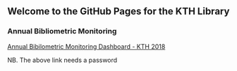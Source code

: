 ## Welcome to the GitHub Pages for the KTH Library



### Annual Bibliometric Monitoring

[Annual Bibilometric Monitoring Dashboard - KTH 2018](/abm)

NB. The above link needs a password


